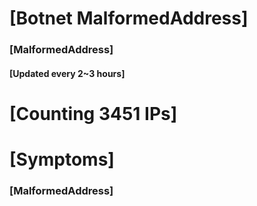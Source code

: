 # [Botnet MalformedAddress]
### [MalformedAddress]
#### [Updated every 2~3 hours]

# [Counting 3451 IPs]

# [Symptoms] 
###   [MalformedAddress]

